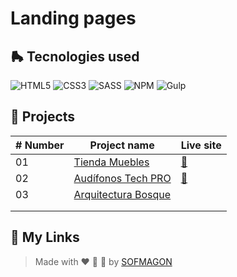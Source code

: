 # Landing pages



## 🛼 Tecnologies used

![HTML5](https://img.shields.io/badge/html5-%23E34F26.svg?style=for-the-badge&logo=html5&logoColor=white) ![CSS3](https://img.shields.io/badge/css3-%231572B6.svg?style=for-the-badge&logo=css3&logoColor=white) ![SASS](https://img.shields.io/badge/SASS-hotpink.svg?style=for-the-badge&logo=SASS&logoColor=white) ![NPM](https://img.shields.io/badge/NPM-%23CB3837.svg?style=for-the-badge&logo=npm&logoColor=white) ![Gulp](https://img.shields.io/badge/GULP-%23CF4647.svg?style=for-the-badge&logo=gulp&logoColor=white)



## 🍕 Projects

| # Number | Project name                             | Live site                              |
| -------- | ---------------------------------------- | -------------------------------------- |
| 01       | [Tienda Muebles](./01-ecommerce)         | [🚀](https://01-ecommerce.netlify.app/) |
| 02       | [Audífonos Tech PRO](./02-tech-pro)      | [🚀](https://02-techpro.netlify.app/)   |
| 03       | [Arquitectura Bosque](./03-arquitectura) |                                        |
|          |                                          |                                        |
|          |                                          |                                        |



## 🌈 My Links

> Made with ❤️ 🍕 🌮 by [SOFMAGON](https://sofmagon.com)
